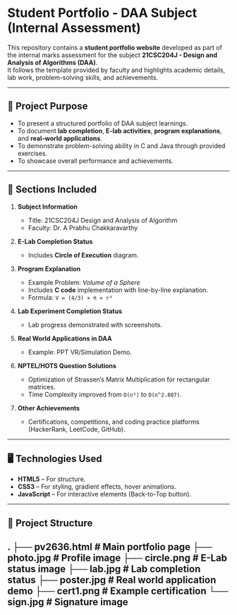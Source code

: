 # Student Portfolio - DAA Subject (Internal Assessment)

This repository contains a **student portfolio website** developed as part of the internal marks assessment for the subject **21CSC204J - Design and Analysis of Algorithms (DAA)**.  
It follows the template provided by faculty and highlights academic details, lab work, problem-solving skills, and achievements.

---

## 📌 Project Purpose
- To present a structured portfolio of DAA subject learnings.
- To document **lab completion**, **E-lab activities**, **program explanations**, and **real-world applications**.
- To demonstrate problem-solving ability in C and Java through provided exercises.
- To showcase overall performance and achievements.

---

## 📂 Sections Included
1. **Subject Information**  
   - Title: 21CSC204J Design and Analysis of Algorithm  
   - Faculty: Dr. A Prabhu Chakkaravarthy  

2. **E-Lab Completion Status**  
   - Includes **Circle of Execution** diagram.

3. **Program Explanation**  
   - Example Problem: *Volume of a Sphere*  
   - Includes **C code** implementation with line-by-line explanation.  
   - Formula: `V = (4/3) × π × r³`  

4. **Lab Experiment Completion Status**  
   - Lab progress demonstrated with screenshots.

5. **Real World Applications in DAA**  
   - Example: PPT VR/Simulation Demo.

6. **NPTEL/HOTS Question Solutions**  
   - Optimization of Strassen’s Matrix Multiplication for rectangular matrices.  
   - Time Complexity improved from `O(n³)` to `O(n^2.807)`.

7. **Other Achievements**  
   - Certifications, competitions, and coding practice platforms (HackerRank, LeetCode, GitHub).  

---

## 🖥️ Technologies Used
- **HTML5** – For structure.  
- **CSS3** – For styling, gradient effects, hover animations.  
- **JavaScript** – For interactive elements (Back-to-Top button).  

---

## 📂 Project Structure
.
├── pv2636.html # Main portfolio page
├── photo.jpg # Profile image
├── circle.png # E-Lab status image
├── lab.jpg # Lab completion status
├── poster.jpg # Real world application demo
├── cert1.png # Example certification
└── sign.jpg # Signature image
----
